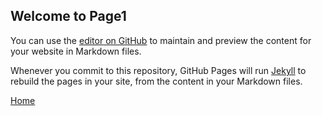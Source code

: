 ## Welcome to Page1

You can use the [editor on GitHub](https://github.com/christianpopescu/ccpsandbox.github.io/edit/master/index.md) to maintain and preview the content for your website in Markdown files.

Whenever you commit to this repository, GitHub Pages will run [Jekyll](https://jekyllrb.com/) to rebuild the pages in your site, from the content in your Markdown files.


[Home](index.html) 
